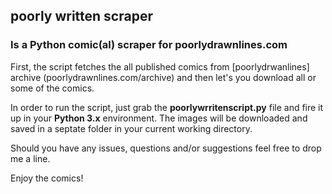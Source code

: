 ## poorly written scraper
### Is a Python comic(al) scraper for poorlydrawnlines.com

First, the script fetches the all published comics from [poorlydrwanlines] archive (poorlydrawnlines.com/archive) and then let's you download all or some of the comics.

In order to run the script, just grab the **poorlywrritenscript.py** file and fire it up in your **Python 3.x** environment. The images will be downloaded and saved in a septate folder in your current working directory.

Should you have any issues, questions and/or suggestions feel free to drop me a line.

Enjoy the comics!
